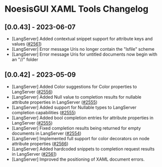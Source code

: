 # NoesisGUI XAML Tools Changelog
 
## [0.0.43] - 2023-06-07

- [LangServer] Added contextual snippet support for attribute keys and values ([#2561](https://www.noesisengine.com/bugs/view.php?id=2561))
- [LangServer] Error message Uris no longer contain the "lsfile" scheme
- [LangServer] Error message Uris for untitled documents now begin with an "/<Untitled>/" folder

## [0.0.42] - 2023-05-09

- [LangServer] Added Color suggestions for Color properties to LangServer ([#2556](https://www.noesisengine.com/bugs/view.php?id=2556))
- [LangServer] Added Null value to completion results for nullable attribute properties in LangServer ([#2555](https://www.noesisengine.com/bugs/view.php?id=2555))
- [LangServer] Added support for Nullable types to LangServer completion capabilities ([#2555](https://www.noesisengine.com/bugs/view.php?id=2555))
- [LangServer] Added bool completion entries for attribute properties in LangServer ([#2555](https://www.noesisengine.com/bugs/view.php?id=2555))
- [LangServer] Fixed completion results being returned for empty documents in LangServer ([#2554](https://www.noesisengine.com/bugs/view.php?id=2554))
- [LangServer] Implemented full support for color decorators on node attribute properties ([#2566](https://www.noesisengine.com/bugs/view.php?id=2566))
- [LangServer] Added hardcoded snippets to completion request results in LangServer ([#2561](https://www.noesisengine.com/bugs/view.php?id=2561))
- [LangServer] Improved the positioning of XAML document errors.